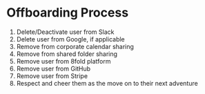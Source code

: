 # Offboarding Process

1. Delete/Deactivate user from Slack
2. Delete user from Google, if applicable
3. Remove from corporate calendar sharing
4. Remove from shared folder sharing
5. Remove user from 8fold platform
6. Remove user from GitHub
7. Remove user from Stripe
8. Respect and cheer them as the move on to their next adventure

